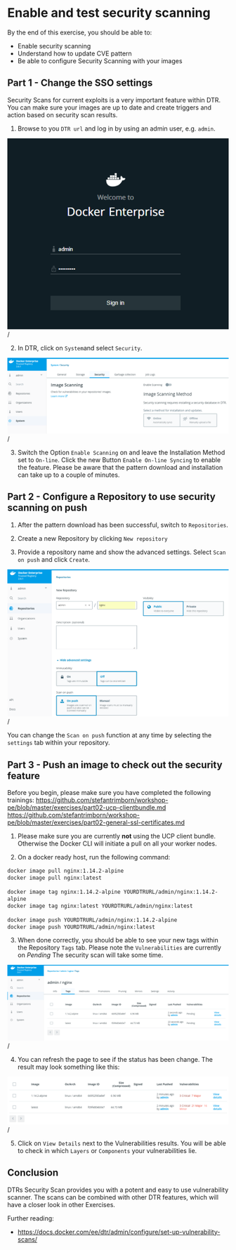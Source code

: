 # Enable and test security scanning

By the end of this exercise, you should be able to:

 - Enable security scanning
 - Understand how to update CVE pattern
 - Be able to configure Security Scanning with your images
 

## Part 1 - Change the SSO settings

Security Scans for current exploits is a very important feature within DTR. You can make sure your images are up to date and create triggers and action based on security scan results.

1. Browse to you `DTR url` and log in by using an admin user, e.g. `admin`. 

![rbac01](../images/rbac01.png)/

2. In DTR, click on `System`and select `Security`. 

![dtr-security01](../images/dtr-security01.png)/

3. Switch the Option `Enable Scanning` on and leave the Installation Method set to `On-line`. Click the new Button `Enable On-line Syncing` to enable the feature. Please be aware that the pattern download and installation can take up to a couple of minutes.

## Part 2 - Configure a Repository to use security scanning on push

1. After the pattern download has been successful, switch to `Repositories`.

2. Create a new Repository by clicking `New repository`

3. Provide a repository name and show the advanced settings. Select `Scan on push` and click `Create`.

![dtr-security02](../images/dtr-security02.png)/

You can change the `Scan on push` function at any time by selecting the `settings` tab within your repository.

## Part 3 - Push an image to check out the security feature

Before you begin, please make sure you have completed the following trainings:
https://github.com/stefantrimborn/workshop-pe/blob/master/exercises/part02-ucp-clientbundle.md
https://github.com/stefantrimborn/workshop-pe/blob/master/exercises/part02-general-ssl-certificates.md

1. Please make sure you are currently **not** using the UCP client bundle. Otherwise the Docker CLI will initiate a pull on all your worker nodes.

2. On a docker ready host, run the following command:

```
docker image pull nginx:1.14.2-alpine
docker image pull nginx:latest

docker image tag nginx:1.14.2-alpine YOURDTRURL/admin/nginx:1.14.2-alpine
docker image tag nginx:latest YOURDTRURL/admin/nginx:latest

docker image push YOURDTRURL/admin/nginx:1.14.2-alpine
docker image push YOURDTRURL/admin/nginx:latest
```

3. When done correctly, you should be able to see your new tags within the Repository `Tags` tab. Please note the `Vulnerabilities` are currently on *Pending* The security scan will take some time.

![dtr-security03](../images/dtr-security03.png)/

4. You can refresh the page to see if the status has been change. The result may look something like this:

![dtr-security04](../images/dtr-security04.png)/

5. Click on `View Details` next to the Vulnerabilities results. You will be able to check in which `Layers` or `Components` your vulnerabilities lie. 


## Conclusion

DTRs Security Scan provides you with a potent and easy to use vulnerability scanner. The scans can be combined with other DTR features, which will have a closer look in other Exercises.

Further reading: 

- https://docs.docker.com/ee/dtr/admin/configure/set-up-vulnerability-scans/


